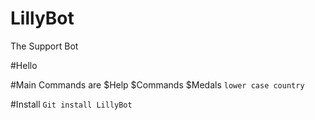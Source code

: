# LillyBot
The Support Bot

#Hello

#Main Commands are 
$Help
$Commands
$Medals `lower case country`

#Install
```Git install LillyBot```
